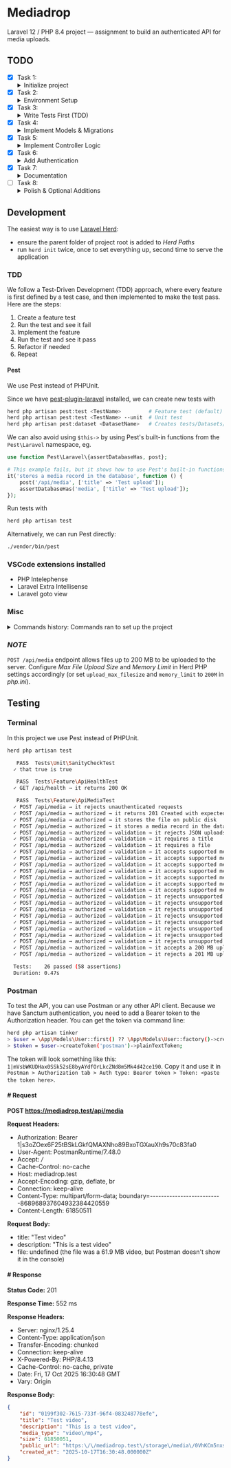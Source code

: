 # Mediadrop

Laravel 12 / PHP 8.4 project — assignment to build an authenticated API for media uploads.

## TODO

- [X] Task 1:
    <details>
    <summary>Initialize project</summary>
    <p>Use Laravel Herd to initialize the project. Use PHP 8.4 and Laravel 12. Replace PHPUnit with Pest. Initialize git repository and push to GitHub.</p>
    </details>
- [X] Task 2:
    <details>
    <summary>Environment Setup</summary>
    <p>Configure .env, set up postgres database (use Docker), run migrations, install and link required packages (Sanctum, Ray).</p>
    </details>
- [X] Task 3:
    <details>
    <summary>Write Tests First (TDD)</summary>
    <p>Create feature tests for the media upload endpoint covering authentication, validation, and database storage. One test, one implementation, then next test, next implementation, etc.</p>
    </details>
- [X] Task 4:
    <details>
    <summary>Implement Models & Migrations</summary>
    <p>Define the <code>Media</code> model with UUIDv7 IDs, create a migration including title, description, file path, media (MIME) type, and size columns.</p>
    </details>
- [X] Task 5:
    <details>
    <summary>Implement Controller Logic</summary>
    <p>Build <code>MediaController@store</code> to handle uploads, store files on the public disk, create DB records, and return metadata + public URL.</p>
    </details>
- [X] Task 6:
    <details>
    <summary>Add Authentication</summary>
    <p>Use Laravel Sanctum for token-based authentication and protect the API route with <code>auth:sanctum</code> middleware.</p>
    </details>
- [X] Task 7:
    <details>
    <summary>Documentation</summary>
    <p>Document setup steps, API endpoint details, and testing instructions in this README.</p>
    </details>
- [ ] Task 8:
    <details>
    <summary>Polish & Optional Additions</summary>
    <p>Run tests, clean up code, add Ray debugging, and consider extending with Livewire for a simple upload UI.</p>
    </details>

## Development

The easiest way is to use [Laravel Herd](https://herd.laravel.com/docs/macos/getting-started/installation):
- ensure the parent folder of project root is added to *Herd Paths*
- run `herd init` twice, once to set everything up, second time to serve the application

### TDD

We follow a Test-Driven Development (TDD) approach, where every feature is first defined by a test case, and then implemented to make the test pass. Here are the steps:

1. Create a feature test
2. Run the test and see it fail
3. Implement the feature
4. Run the test and see it pass
5. Refactor if needed
6. Repeat

#### Pest

We use Pest instead of PHPUnit.

Since we have [pest-plugin-laravel](https://pestphp.com/docs/plugins#content-laravel) installed, we can create new tests with

```bash
herd php artisan pest:test <TestName>         # Feature test (default)
herd php artisan pest:test <TestName> --unit  # Unit test
herd php artisan pest:dataset <DatasetName>   # Creates tests/Datasets/<DatasetName>.php
```

We can also avoid using `$this->` by using Pest's built-in functions from the `Pest\Laravel` namespace, eg.

```php
use function Pest\Laravel\{assertDatabaseHas, post};

# This example fails, but it shows how to use Pest's built-in functions
it('stores a media record in the database', function () {
    post('/api/media', ['title' => 'Test upload']);
    assertDatabaseHas('media', ['title' => 'Test upload']);
});
```

Run tests with

```bash
herd php artisan test
```

Alternatively, we can run Pest directly:

```bash
./vendor/bin/pest
```

### VSCode extensions installed

- PHP Intelephense
- Laravel Extra Intellisense
- Laravel goto view

### Misc

<details>
<summary>Commands history: Commands ran to set up the project</summary>
<pre>
npm i
herd composer require spatie/laravel-ray
herd composer require laravel/sanctum
herd php artisan tinker
> DB::connection()->getPdo();
herd php artisan migrate
herd composer require --dev barryvdh/laravel-ide-helper
herd php artisan vendor:publish --provider="Laravel\Sanctum\SanctumServiceProvider"
herd php artisan migrate
herd php artisan route:clear
herd php artisan optimize:clear
herd php artisan storage:link
herd php artisan vendor:publish --provider="Barryvdh\LaravelIdeHelper\IdeHelperServiceProvider" --tag=config
herd php artisan ide-helper:generate
herd php artisan ide-helper:meta
herd php artisan ide-helper:models --write --reset
</pre>
</details>

### *NOTE*

`POST /api/media` endpoint allows files up to 200 MB to be uploaded to the server. Configure *Max File Upload Size* and *Memory Limit* in Herd PHP settings accordingly (or set `upload_max_filesize` and `memory_limit` to `200M` in *php.ini*).

## Testing

### Terminal

In this project we use Pest instead of PHPUnit.

```bash
herd php artisan test

   PASS  Tests\Unit\SanityCheckTest
  ✓ that true is true                                                                                                                 0.01s

   PASS  Tests\Feature\ApiHealthTest
  ✓ GET /api/health → it returns 200 OK                                                                                               0.12s

   PASS  Tests\Feature\ApiMediaTest
  ✓ POST /api/media → it rejects unauthenticated requests                                                                             0.02s
  ✓ POST /api/media → authorized → it returns 201 Created with expected response shape                                                0.03s
  ✓ POST /api/media → authorized → it stores the file on public disk                                                                  0.01s
  ✓ POST /api/media → authorized → it stores a media record in the database                                                           0.01s
  ✓ POST /api/media → authorized → validation → it rejects JSON uploads with validation error                                         0.01s
  ✓ POST /api/media → authorized → validation → it requires a title                                                                   0.01s
  ✓ POST /api/media → authorized → validation → it requires a file
  ✓ POST /api/media → authorized → validation → it accepts supported media types with ('ok.jpg', 64, 'image/jpeg')
  ✓ POST /api/media → authorized → validation → it accepts supported media types with ('ok.png', 64, 'image/png')                     0.01s
  ✓ POST /api/media → authorized → validation → it accepts supported media types with ('ok.gif', 64, 'image/gif')                     0.01s
  ✓ POST /api/media → authorized → validation → it accepts supported media types with ('ok.webp', 64, 'image/webp')                   0.01s
  ✓ POST /api/media → authorized → validation → it accepts supported media types with ('ok.mp4', 1024, 'video/mp4')                   0.01s
  ✓ POST /api/media → authorized → validation → it accepts supported media types with ('ok.mov', 1024, 'video/quicktime')             0.01s
  ✓ POST /api/media → authorized → validation → it accepts supported media types with ('ok.webm', 1024, 'video/webm')                 0.01s
  ✓ POST /api/media → authorized → validation → it rejects unsupported media types with ('readme.txt', 4, 'text/plain')               0.01s
  ✓ POST /api/media → authorized → validation → it rejects unsupported media types with ('vector.svg', 10, 'image/svg+xml')           0.04s
  ✓ POST /api/media → authorized → validation → it rejects unsupported media types with ('photo.heic', 512, 'image/heic')             0.01s
  ✓ POST /api/media → authorized → validation → it rejects unsupported media types with ('photo.heif', 512, 'image/heif')             0.03s
  ✓ POST /api/media → authorized → validation → it rejects unsupported media types with ('track.mp3', 1024, 'audio/mpeg')             0.01s
  ✓ POST /api/media → authorized → validation → it rejects unsupported media types with ('movie.mkv', 2048, 'video/x-matroska')       0.01s
  ✓ POST /api/media → authorized → validation → it rejects unsupported media types with ('archive.zip', 64, 'application/zip')        0.01s
  ✓ POST /api/media → authorized → validation → it rejects unsupported media types with ('script.js', 5, 'application/javascript')    0.01s
  ✓ POST /api/media → authorized → validation → it accepts a 200 MB upload                                                            0.01s
  ✓ POST /api/media → authorized → validation → it rejects a 201 MB upload with validation error                                      0.01s

  Tests:    26 passed (58 assertions)
  Duration: 0.47s
```

### Postman

To test the API, you can use Postman or any other API client. Because we have Sanctum authentication, you need to add a Bearer token to the Authorization header. You can get the token via command line:

```bash
herd php artisan tinker
> $user = \App\Models\User::first() ?? \App\Models\User::factory()->create(['email' => 'tester@example.com']);
> $token = $user->createToken('postman')->plainTextToken;
```

The token will look something like this: `1|mVsbWKUDHax0SSk52sE8byAYdfOrLkcZNd8m5Mk4d42ce190`. Copy it and use it in `Postman > Authorization tab > Auth type: Bearer token > Token: <paste the token here>`.

#### # Request

**POST https://mediadrop.test/api/media**

**Request Headers:**

- Authorization: Bearer 1|s3oZOex6F25tBSkLGkfQMAXNho89BxoTGXauXh9s70c83fa0
- User-Agent: PostmanRuntime/7.48.0
- Accept: */*
- Cache-Control: no-cache
- Host: mediadrop.test
- Accept-Encoding: gzip, deflate, br
- Connection: keep-alive
- Content-Type: multipart/form-data; boundary=--------------------------868968937604932384420559
- Content-Length: 61850511

**Request Body:**

- title: "Test video"
- description: "This is a test video"
- file: undefined (the file was a 61.9 MB video, but Postman doesn't show it in the console)

#### # Response

**Status Code:** 201

**Response Time:** 552 ms

**Response Headers:**

- Server: nginx/1.25.4
- Content-Type: application/json
- Transfer-Encoding: chunked
- Connection: keep-alive
- X-Powered-By: PHP/8.4.13
- Cache-Control: no-cache, private
- Date: Fri, 17 Oct 2025 16:30:48 GMT
- Vary: Origin

**Response Body:**

```json
{
    "id": "0199f302-7615-733f-96f4-083248778efe",
    "title": "Test video",
    "description": "This is a test video",
    "media_type": "video\/mp4",
    "size": 61850051,
    "public_url": "https:\/\/mediadrop.test\/storage\/media\/0VhKCm5nxsPEEhfqvxn9lhfzGMuHO0tCEjTQOydj.mp4",
    "created_at": "2025-10-17T16:30:48.000000Z"
}
```
